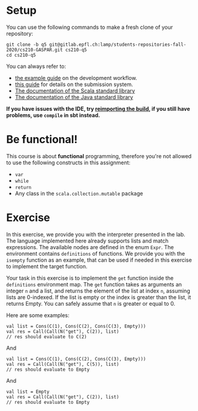 # Setup

You can use the following commands to make a fresh clone of your repository:

```
git clone -b q5 git@gitlab.epfl.ch:lamp/students-repositories-fall-2020/cs210-GASPAR.git cs210-q5
cd cs210-q5
```

You can always refer to:
  * [the example guide](https://gitlab.epfl.ch/lamp/cs210/blob/master/labs/example-lab.md) on the development workflow.
  * [this guide](https://gitlab.epfl.ch/lamp/cs210/blob/master/labs/grading-and-submission.md) for details on the submission system.
  * [The documentation of the Scala standard library](https://www.scala-lang.org/files/archive/api/2.13.3)
  * [The documentation of the Java standard
    library](https://docs.oracle.com/en/java/javase/15/docs/api/index.html)

**If you have issues with the IDE, try [reimporting the build](https://gitlab.epfl.ch/lamp/cs210/-/blob/master/labs/example-lab.md#ide-features-like-type-on-hover-or-go-to-definition-do-not-work), if you still have problems, use `compile` in sbt instead.**

# Be functional!

This course is about **functional** programming, therefore you're not allowed to use the following
constructs in this assignment:
- `var`
- `while`
- `return`
- Any class in the `scala.collection.mutable` package

# Exercise

In this exercise, we provide you with the interpreter presented in the lab.
The language implemented here already supports lists and match expressions.
The available nodes are defined in the enum `Expr`.
The environment contains `definitions` of functions.
We provide you with the `isempty` function as an example, that can be used if needed in this exercise to implement the target function.

Your task in this exercise is to implement the `get` function inside the `definitions` environment map.
The `get` function takes as arguments an integer `n` and a list, and returns the element of the list at index `n`, assuming lists are 0-indexed.
If the list is empty or the index is greater than the list, it returns Empty.
You can safely assume that `n` is greater or equal to 0.

Here are some examples:

```
val list = Cons(C(1), Cons(C(2), Cons(C(3), Empty)))
val res = Call(Call(N("get"), C(2)), list)
// res should evaluate to C(2)
```

And

```
val list = Cons(C(1), Cons(C(2), Cons(C(3), Empty)))
val res = Call(Call(N("get"), C(5)), list)
// res should evaluate to Empty
```

And 

```
val list = Empty
val res = Call(Call(N("get"), C(2)), list)
// res should evaluate to Empty
```
